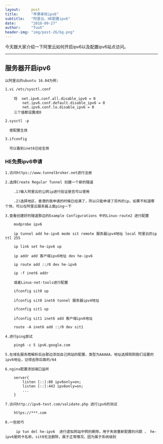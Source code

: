 ```yaml
---
layout:     post
title:      "苹果审核ipv6"
subtitle:   "阿里云、HE配置ipv6"
date:       "2018-09-27"
author:     "TuoX"
header-img: "img/post-26/bg.png"
---
```


今天跟大家介绍一下阿里云如何开启ipv6以及配置ipv6站点访问。

***

## 服务器开启ipv6

    以阿里云的ubuntu 16.04为例:

    1.vi /etc/sysctl.conf

        将  net.ipv6.conf.all.disable_ipv6 = 0
            net.ipv6.conf.default.disable_ipv6 = 0
            net.ipv6.conf.lo.disable_ipv6 = 0
        三个值都设置成0

    2.sysctl -p
      
      使配置生效

    3.ifconfig 
     
      可以看到inet6已经生效
    

### HE免费ipv6申请

    1.访问https://www.tunnelbroker.net进行注册

    2.选择Create Regular Tunnel 创建一个新的隧道

        .1)输入阿里云的公网ip进行验证是否可以使用

        .2)选择地区，香港的我申请的时候已经满了，所以只能申请了另外的ip，如果不知道哪个快，可以在阿里云服务器上面ping一下

    3.查看创建好的隧道那边的Example Configurations 中的Linux-route2 进行配置

        modprobe ipv6

        ip tunnel add he-ipv6 mode sit remote 服务器ipv4地址 local 阿里云的ip ttl 255

        ip link set he-ipv6 up

        ip addr add 客户端ipv6地址 dev he-ipv6

        ip route add ::/0 dev he-ipv6

        ip -f inet6 addr
        
        或者Linux-net-tools进行配置

        ifconfig sit0 up

        ifconfig sit0 inet6 tunnel 服务器ipv4地址

        ifconfig sit1 up

        ifconfig sit1 inet6 add 客户端ipv6地址

        route -A inet6 add ::/0 dev sit1

    4.进行ping尝试

        ping6 -c 5 ipv6.google.com

    5.在域名服务商解析后台那边添加自己网站的配置，类型为AAAAA，地址选择刚刚我们设置的ipv6地址，记得去除后面的/64

    6.nginx配置添加端口监听 

        server{
            listen [::]:80 ipv6only=on;
            listen [::]:443 ipv6only=on;
            ...
        }

    7.访问http://ipv6-test.com/validate.php 进行ipv6的测试

        https://***.com

    8.一些技巧
        
         ip tun del he-ipv6  进行虚拟网站中转的删除，用于失效重新配置的问题 ， he-ipv6是网卡名称，sit0无法删除，属于正常情况，因为属于系统级别

    

